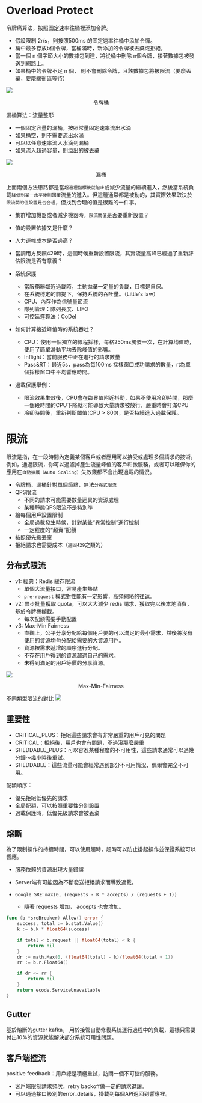 # Overload Protect

令牌痛算法，按照固定速率往桶裡添加令牌。
- 假設限制 2r/s，則按照500ms 的固定速率往桶中添加令牌。
- 桶中最多存放b個令牌，當桶滿時，新添加的令牌被丟棄或拒絕。
- 當一個 n 個字節大小的數據包到達，將從桶中刪除 n個令牌，接著數據包被發送到網路上。
- 如果桶中的令牌不足 n 個， 則不會刪除令牌，且該數據包將被限流（要麼丟棄，要麼緩衝區等待）

![](/week5-rpc-design/pic/令牌桶.png)
<center>令牌桶</center>

漏桶算法：流量整形
- 一個固定容量的漏桶，按照常量固定速率流出水滴
- 如果桶空，則不需要流出水滴
- 可以以任意速率流入水滴到漏桶
- 如果流入超過容量，則溢出的被丟棄

![](/week5-rpc-design/pic/漏桶.png)
<center>漏桶</center>

上面兩個方法思路都是當`超過裡指標後就阻止`或減少流量的繼續進入，然後當系統負載`降低到某一水平後則回覆`流量的進入。但這種通常都是被動的，其實際效果取決於`限流閥的值設置是否合理`，但找到合理的值是很難的一件事。
- 集群增加機器或者減少機器時，`限流閥值`是否要重新設置？
- 值的設置依據又是什麼？
- 人力運帷成本是否過高？
- 當調用方反饋429時，這個時候重新設置限流，其實流量高峰已經過了重新評估限流是否有意義？

- 系統保護
    - 當服務器鄰近過載時，主動拋棄一定量的負載，目標是自保。
    - 在系統穩定的前提下，保持系統的吞吐量。（Little's law）
    - CPU、內存作為信號量節流
    - 隊列管理：隊列長度、LIFO
    - 可控延遲算法：CoDel

- 如何計算接近峰值時的系統吞吐？
    - CPU：使用一個獨立的線程採樣，每格250ms觸發一次，在計算均值時，使用了簡單滑動平均去除峰值的影響。
    - Inflight：當前服務中正在進行的請求數量
    - Pass&RT：最近5s，pass為每100ms 採樣窗口成功請求的數量，rt為單個採樣窗口中平均響應時間。

- 過載保護舉例：
    - 限流效果生效後，CPU會在臨界值附近抖動，如果不使用冷卻時間，那麼一個段時間的CPU下降就可能導致大量請求被放行，嚴重時會打滿CPU
    - 冷卻時間後，重新判斷閾值(CPU > 800)，是否持續進入過載保護。

# 限流

限流是指，在一段時間內定義某個客戶或者應用可以接受或處理多個請求的技術。例如，通過限流，你可以過濾掉產生流量峰值的客戶和微服務，或者可以確保你的應用在`自動擴展（Auto Scaling）`失效錢都不會出現過載的情況。
- 令牌桶、漏桶針對單個節點，無法`分布式限流`
- QPS限流
    - 不同的請求可能需要數量迥異的資源處理
    - 某種靜態QPS限流不是特別準
- 給每個用戶設置限制
    - 全局過載發生時候，針對某些“異常控制”進行控制
    - 一定程度的“超賣”配額
- 按照優先級丟棄
- 拒絕請求也需要成本（`返回429`之類的）

## 分布式限流

- v1: 經典：Redis 緩存限流
    - 單個大流量接口，容易產生熱點
    - `pre-request` 模式對性能有一定影響，高頻網絡的往返。
- v2: 異步批量獲取 quota，可以大大減少 redis 請求，獲取完以後本地消費，基於令牌桶攔截。
    - 每次配額需要手動配置
- v3: Max-Min Fairness
    - 直觀上，公平分享分配給每個用戶要的可以滿足的最小需求，然後將沒有使用的資源均勻分配給需要的大資源用戶。
    - 資源按需求遞增的順序進行分配。
    - 不存在用戶得到的資源超過自己的需求。
    - 未得到滿足的用戶等價的分享資源。

![](/week5-rpc-design/pic/Max-Min-Fairness.png)
<center>Max-Min-Fairness</center>

不同類型限流的對比
![](/week5-rpc-design/pic/不同限流.png)

## 重要性
- CRITICAL_PLUS：拒絕這些請求會有非常嚴重的用戶可見的問題
- CRITICAL：拒絕後，用戶也會有問題，不過沒那麼嚴重
- SHEDDABLE_PLUS：可以容忍某種程度的不可用性，這些請求通常可以過幾分鐘～幾小時後重試。
- SHEDDABLE：這些流量可能會經常遇到部分不可用情況，偶爾會完全不可用。

配額順序：
- 優先拒絕低優先的請求
- 全局配額，可以按照重要性分別設置
- 過載保護時，低優先級請求會被丟棄

## 熔斷
為了限制操作的持續時間，可以使用超時，超時可以防止掛起操作並保證系統可以響應。
- 服務依賴的資源出現大量錯誤
- Server端有可能因為不斷發送拒絕請求而導致過載。

- `Google SRE`: `max(0, (requests - K * accepts) / (requests + 1))`
    - 隨著 requests 增加， accepts 也會增加。
  
```go
func (b *sreBreaker) Allow() error {
    success, total := b.stat.Value()
    k := b.k * float64(success)

    if total < b.request || float64(total) < k {
        return nil
    }
    dr := math.Max(0, (float64(total) - k)/float64(total + 1))
    rr := b.r.Float64()

    if dr <= rr {
        return nil
    }
    return ecode.ServiceUnavailable
}
```

## Gutter 
基於熔斷的gutter kafka， 用於接管自動修復系統運行過程中的負載，這樣只需要付出10%的資源就能解決部分系統可用性問題。

## 客戶端控流
positive feedback：用戶總是積極重試，訪問一個不可控的服務。
- 客戶端限制請求頻次，retry backoff做一定的請求退讓。
- 可以通過接口級別的error_details，掛載到每個API返回到響應裡。

